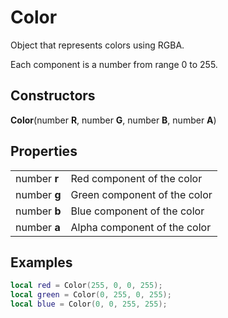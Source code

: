 # Color
Object that represents colors using RGBA.

Each component is a number from range 0 to 255.

## Constructors
<b>Color</b>(number <b>R</b>, number <b>G</b>, number <b>B</b>, number <b>A</b>)


## Properties
| | |
| -------- | ------- |
| number <b>r</b>  | Red component of the color |
| number <b>g</b> | Green component of the color |
| number <b>b</b> | Blue component of the color |
| number <b>a</b> | Alpha component of the color |

## Examples
```lua
local red = Color(255, 0, 0, 255);
local green = Color(0, 255, 0, 255);
local blue = Color(0, 0, 255, 255);
```